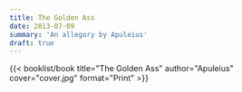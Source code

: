 ```yaml
---
title: The Golden Ass
date: 2013-07-09
summary: 'An allegory by Apuleius'
draft: true
---
```


{{< booklist/book
title="The Golden Ass"
author="Apuleius"
cover="cover.jpg"
format="Print" >}}

